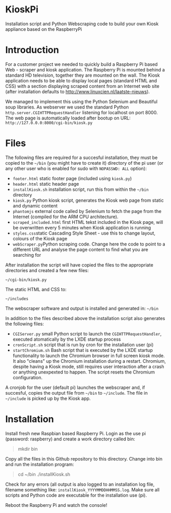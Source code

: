 KioskPi
=======

Installation script and Python Webscraping code to build your own Kiosk appliance based on the RaspberryPi

# Introduction

For a customer project we needed to quickly build a Raspberry Pi based Web - scraper and kiosk application. The Raspberry Pi is mounted behind a standard HD television, together they are mounted on the wall. The Kiosk application needs to be able to display local pages (standard HTML and CSS) with a section displaying scraped content from an Internet web site (after installation defaults to http://www.linuxcien.nl/laatste-nieuws).

We managed to implement this using the Python Selenium and Beautiful soup libraries. As webserver we used the standard Python `http.server.CGIHTTPRequestHandler` listening for localhost on port 8000. The web page is automatically loaded after bootup on URL: `http://127.0.0.0:8000/cgi-bin/kiosk.py` 

# Files

The following files are required for a succesful installation, they must be copied to the `~/bin` (you might have to create it) directory of the pi user (or any other user who is enabled for sudo with `NOPASSWD: ALL` option):

+ `footer.html` static footer page (included using `kiosk.py`)
+ `header.html` static header page
+ `installKiosk.sh` installation script, run this from within the `~/bin` directory
+ `kiosk.py` Python kiosk script, generates the Kiosk web page from static and dynamic content
+ `phantomjs` external code called by Selenium to fetch the page from the Internet (compiled for the ARM CPU architecture).
+ `scraped_included.html` first HTML tekst included in the Kiosk page, will be overwritten every 5 minutes when Kiosk application is running
+ `styles.css`static Cascading Style Sheet - use this to change layout, colours of the Kiosk page
+ `webScraper.py`Python scraping code. Change here the code to point to a different URL and analyse the page content to find what you are searching for

After installation the script will have copied the files to the appropriate directories and created a few new files:

`~/cgi-bin/kiosk.py`

The static HTML and CSS to:

`~/includes`

The webscraper software and output is installed and generated in:
`~/bin`

In addition to the files described above the installation script also generates the following files:

* `CGIServer.py` small Python script to launch the `CGIHTTPRequestHandler`, executed atomatically by the LXDE startup process 
* `cronScript.sh` script that is run by cron for the installation user (pi)
* `startChromium.sh` Bash script that is executed by the LXDE startup functionality to launch the Chromium browser in full screen kiosk mode. It also "cleans" up the Chromium installation during a restart. Chromium, despite having a Kiosk mode, still requires user interaction after a crash or anything unexpexted to happen. The script resets the Chromium configuration.

A cronjob for the user (default pi) launches the webscraper and, if succesful, copies the output file from `~/bin` to `~/include`. The file in `~/include` is picked up by the Kiosk app.

# Installation

Install fresh new Raspbian based Raspberry Pi. Login as the use pi (password: raspberry) and create a work directory called bin:

>mkdir bin

Copy all the files in this Github repository to this directory.
Change into bin and run the installation program:

>cd ~/bin
>./installKiosk.sh

Check for any errors (all output is also logged to an installation log file, filename something like: `installKiosk_YYYYMMDDHHMMSS.log`. Make sure all scripts and Python code are executable for the installation use (pi).

Reboot the Raspberry Pi and watch the console!
